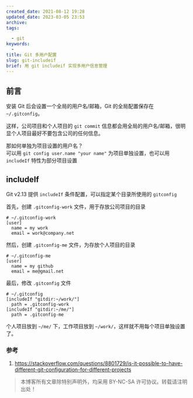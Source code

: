 ```yaml
---
created_date: 2021-08-12 19:28
updated_date: 2023-03-05 23:53
archive:
tags:

  - git
keywords:
  -
title: Git 多用户配置
slug: git-includeif
brief: 用 git includeif 实现多用户信息管理
---
```


## 前言

安装 Git 后会设置一个全局的用户名/邮箱，Git 的全局配置保存在 `~/.gitconfig`。

这样，公司项目和个人项目的 `git commit` 信息都会用全局的用户名/邮箱，很明显个人项目最好不要包含公司的任何信息。

那如何单独为项目设置的用户名？  
可以用 `git config user.name "your name"` 为项目单独设置，也可以用 `includeIf` 特性为部分项目设置

## includeIf

Git v2.13 提供 `includeIf` 条件配置，可以指定某个目录所使用的 `gitconfig`

首先，创建 `.gitconfig-work` 文件，用于存放公司项目的目录

```shell
# ~/.gitconfig-work
[user]
  name = my work
  email = work@company.net
```

然后，创建 `.gitconfig-me` 文件，为存放个人项目的目录

```shell
# ~/.gitconfig-me
[user]
  name = my github
  email = me@gmail.net
```

最后，修改 `.gitconfig` 文件

```shell
# ~/.gitconfig
[includeIf "gitdir:~/work/"]
  path = .gitconfig-work
[includeIf "gitdir:~/me/"]
  path = .gitconfig-me
```

个人项目放到 `~/me/` 下，工作项目放到 `~/work/`，这样就不用每个项目单独设置了。

### 参考

1. https://stackoverflow.com/questions/8801729/is-it-possible-to-have-different-git-configuration-for-different-projects

> 本博客所有文章除特别声明外，均采用 BY-NC-SA 许可协议。转载请注明出处！
